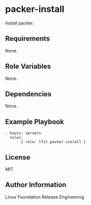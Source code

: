 packer-install
==============

Install packer.

Requirements
------------

None.

Role Variables
--------------

None.

Dependencies
------------

None.

Example Playbook
----------------

    - hosts: servers
      roles:
         - { role: lfit.packer-install }

License
-------

MIT

Author Information
------------------

Linux Foundation Release Engineering
